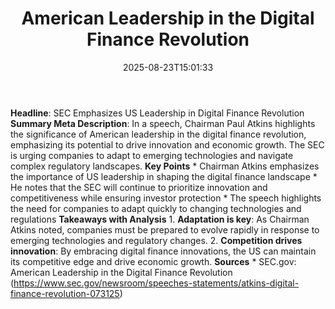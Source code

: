 ﻿---
title: "American Leadership in the Digital Finance Revolution"
date: "2025-08-23T15:01:33"
category: "Markets"
summary: ""
slug: "american leadership in the digital finance revolution"
source_urls:
  - "https://www.sec.gov/newsroom/speeches-statements/atkins-digital-finance-revolution-073125"
seo:
  title: "American Leadership in the Digital Finance Revolution | Hash n Hedge"
  description: ""
  keywords: ["news", "markets", "brief"]
---
**Headline**: SEC Emphasizes US Leadership in Digital Finance Revolution  **Summary Meta Description**: In a speech, Chairman Paul Atkins highlights the significance of American leadership in the digital finance revolution, emphasizing its potential to drive innovation and economic growth. The SEC is urging companies to adapt to emerging technologies and navigate complex regulatory landscapes.  **Key Points**  * Chairman Atkins emphasizes the importance of US leadership in shaping the digital finance landscape * He notes that the SEC will continue to prioritize innovation and competitiveness while ensuring investor protection * The speech highlights the need for companies to adapt quickly to changing technologies and regulations  **Takeaways with Analysis**  1. **Adaptation is key**: As Chairman Atkins noted, companies must be prepared to evolve rapidly in response to emerging technologies and regulatory changes. 2. **Competition drives innovation**: By embracing digital finance innovations, the US can maintain its competitive edge and drive economic growth.  **Sources** * SEC.gov: American Leadership in the Digital Finance Revolution (https://www.sec.gov/newsroom/speeches-statements/atkins-digital-finance-revolution-073125) 
